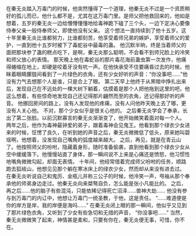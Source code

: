 在秦无炎踏入万毒门的时候，他突然懂得了一个道理，他秦无炎不过是一个资质稍好的孤儿而已，他什么都不是，尤其在这万毒门里。是师父把他救回来的，他如是想着，五岁的秦无炎一边给懵懵懂懂地给毒神跪下磕了三个头，一边下定决心要像侍奉父亲一般侍奉师父，即使他没有父亲。
这个想法一直持续到了他十五岁。这十年里秦无炎比谁都努力，比谁都刻苦，他享受着师兄弟的嫉妒，享受着师父的爱护，一直到他十五岁时被下了毒蛇谷中最毒的蛊。
他沉默半晌，终是当着师父的面把那块参了蛊的糕点吃下，是啊，秦无炎那么聪明，不会看不到师兄脸上的冷笑和师父放心的表情。
那天晚上他在毒蛇谷的那片毒花海前蛊虫第一次发作，他痛得蜷缩在地上，却硬是咬着牙没有吭一声。在他快承受不住要痛昏过去的时候，他眯着眼睛朦胧间看到了一片绿色的衣角，还有少女好听的声音：“你没事吧……”他没有力气去想那个人是谁，只是合上了眼。
第二天早上他终于从黑暗中挣扎出来后，发现自己在不远处的一棵大树下躺着，估摸着是那个人把他拖到这里的吧，他这么想着，有些惊奇地发现自己还记得那片翩然而至的衣角，还记得那好听的声音。
他挪回房间的路上，没有人发现他的疼痛，没有人问他昨天晚上去了哪，更没有人关心他。
不对，那个少女似乎是很关心他的。
之后秦无炎学会了奉承，长出了第二张脸。以前沉默寡言的秦无炎渐渐变了，他开始微笑着面对每一个人。
两年之后，他作为毒神最钟爱的弟子，跟着毒神会见鬼王。他看到那个绿衣少女进来的时候，怔愣了良久，在听到她的声音之后，秦无炎微微低了低头，原来她叫碧瑶啊，他想着，没发现自己嘴角的弧度越来越大。
之后，再见，就是在青云山了。他按照师父的吩咐，隐藏着身形，随时准备偷袭，直到他看到那个绿衣少女从空中缓缓落下。他慢慢站直了身体，那一瞬间说不上来是心痛还是愤怒，他习惯性地嘴角微微勾起，却面无表情。
十年间，他经常借着完成师父吩咐的任务，顺路跑去狐岐山，他想见见那个躺在寒冰床上的绿衣少女，然而却从来没有进去过。
在秦无炎听说自己和鬼厉、金瓶儿并称三公子的时候，他冷笑一声，甩袖从那个奉承他的师弟身边走过。他秦无炎向来桀骜自负，怎么能是张小凡能比的。
之后，再之后……他的脑子有些混沌，只能依稀记得死亡沼泽……兽神大劫……
他没有参与到万毒门的内讧中，他想让万毒门一统圣教，于他，这是责任。
“……难道便是你的岸方是岸，我的岸便是海吗……”
在秦无炎闭上眼的那一瞬间，他似乎又见到了那片绿色衣角，又听到了少女有些急切和无措的声音，
“你没事吧……”
当然，秦无炎微微笑了起来，神情甚是柔和，只要有你在，秦无炎便无事，可惜，你不在。